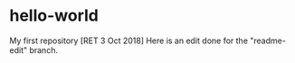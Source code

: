 # hello-world
My first repository
[RET 3 Oct 2018] Here is an edit done for the "readme-edit" branch.

